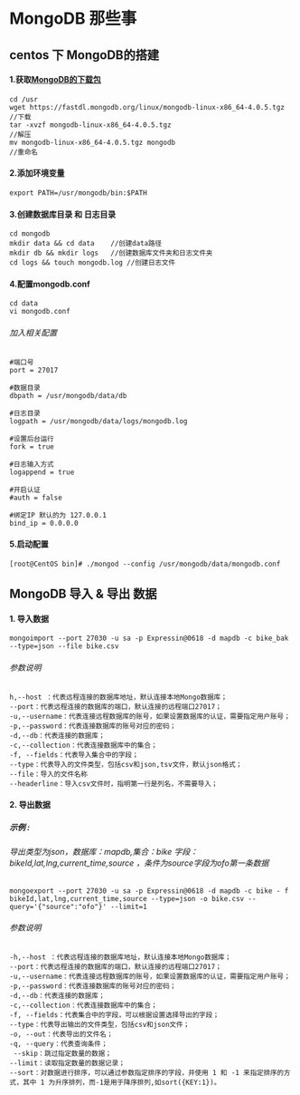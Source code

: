 # MongoDB 那些事


## centos 下 MongoDB的搭建

#### 1.获取[MongoDB的下载包](https://www.mongodb.com/download-center?jmp=nav#community "MongoDB的下载包")
	cd /usr
	wget https://fastdl.mongodb.org/linux/mongodb-linux-x86_64-4.0.5.tgz 	//下载
	tar -xvzf mongodb-linux-x86_64-4.0.5.tgz 								//解压
	mv mongodb-linux-x86_64-4.0.5.tgz mongodb 							   //重命名
#### 2.添加环境变量
	export PATH=/usr/mongodb/bin:$PATH
#### 3.创建数据库目录 和 日志目录
	cd mongodb
	mkdir data && cd data 	 //创建data路径
	mkdir db && mkdir logs   //创建数据库文件夹和日志文件夹
	cd logs && touch mongodb.log //创建日志文件
#### 4.配置mongodb.conf
	cd data
	vi mongodb.conf

###### 加入相关配置
	#端口号
	port = 27017

	#数据目录
	dbpath = /usr/mongodb/data/db

	#日志目录
	logpath = /usr/mongodb/data/logs/mongodb.log

	#设置后台运行
	fork = true

	#日志输入方式
	logappend = true

	#开启认证
	#auth = false

	#绑定IP 默认的为 127.0.0.1
	bind_ip = 0.0.0.0
	
#### 5.启动配置
	[root@CentOS bin]# ./mongod --config /usr/mongodb/data/mongodb.conf




## MongoDB 导入 & 导出 数据
#### 1. 导入数据
    mongoimport --port 27030 -u sa -p Expressin@0618 -d mapdb -c bike_bak --type=json --file bike.csv
    
###### 参数说明    
    h,--host ：代表远程连接的数据库地址，默认连接本地Mongo数据库；
    --port：代表远程连接的数据库的端口，默认连接的远程端口27017；
    -u,--username：代表连接远程数据库的账号，如果设置数据库的认证，需要指定用户账号；
    -p,--password：代表连接数据库的账号对应的密码；
    -d,--db：代表连接的数据库；
    -c,--collection：代表连接数据库中的集合；
    -f, --fields：代表导入集合中的字段；
    --type：代表导入的文件类型，包括csv和json,tsv文件，默认json格式；
    --file：导入的文件名称
    --headerline：导入csv文件时，指明第一行是列名，不需要导入；
#### 2.  导出数据
##### 示例 :
###### 导出类型为json，数据库：mapdb,集合：bike 字段：bikeId,lat,lng,current_time,source ，条件为source字段为ofo第一条数据

    mongoexport --port 27030 -u sa -p Expressin@0618 -d mapdb -c bike - f bikeId,lat,lng,current_time,source --type=json -o bike.csv --query='{"source":"ofo"}' --limit=1
###### 参数说明
    -h,--host ：代表远程连接的数据库地址，默认连接本地Mongo数据库；
    --port：代表远程连接的数据库的端口，默认连接的远程端口27017；
    -u,--username：代表连接远程数据库的账号，如果设置数据库的认证，需要指定用户账号；
    -p,--password：代表连接数据库的账号对应的密码；
    -d,--db：代表连接的数据库；
    -c,--collection：代表连接数据库中的集合；
    -f, --fields：代表集合中的字段，可以根据设置选择导出的字段；
    --type：代表导出输出的文件类型，包括csv和json文件；
    -o, --out：代表导出的文件名；
    -q, --query：代表查询条件；
     --skip：跳过指定数量的数据；
    --limit：读取指定数量的数据记录；
    --sort：对数据进行排序，可以通过参数指定排序的字段，并使用 1 和 -1 来指定排序的方式，其中 1 为升序排列，而-1是用于降序排列,如sort({KEY:1})。


















